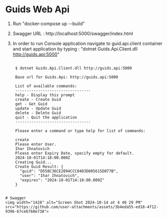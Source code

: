 # Guids Web Api
1. Run "docker-compose up --build"
2. Swagger URL : http://localhost:5000/swagger/index.html
3. In order to run Console application navigate to guid.api.client container and start application by typing : "dotnet Guids.Api.Client.dll http://guids.api:5000"

   ```

    $ dotnet Guids.Api.Client.dll http://guids.api:5000

    Base url for Guids.Api: http://guids.api:5000

    List of available commands: 
    ---------------------------------
    help - Display this prompt
    create - Create Guid
    get - Get Guid
    update - Update Guid
    delete - Delete Guid
    quit - Quit the application
    ---------------------------------
    
    Please enter a command or type help for list of commands:
    
    create
    Please enter User.
    Ihar Ihnatovich
    Please enter Expiry Date, specify empty for default.
    2024-10-01T14:18:00.000Z
    Creating Guid...
    Create Guid Result: {
      "guid": "D558C36CE2894CCC8403D805615D077B",
      "user": "Ihar Ihnatovich",
      "expires": "2024-10-01T14:18:00.000Z"
    }
    
```
# Swagger 
<img width="1428" alt="Screen Shot 2024-10-14 at 4 40 29 PM" src="https://github.com/user-attachments/assets/3b4eda55-ed18-4f12-9396-67ce6760e738">

